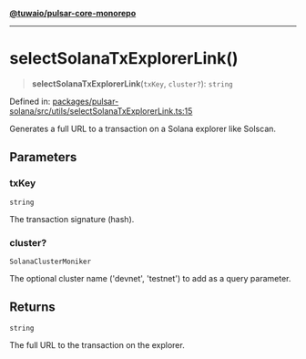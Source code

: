 [**@tuwaio/pulsar-core-monorepo**](../../../README.md)

***

# selectSolanaTxExplorerLink()

> **selectSolanaTxExplorerLink**(`txKey`, `cluster?`): `string`

Defined in: [packages/pulsar-solana/src/utils/selectSolanaTxExplorerLink.ts:15](https://github.com/TuwaIO/pulsar-core/blob/2549443ce7aac31e7aaa13b9eb5f687e5d4297b4/packages/pulsar-solana/src/utils/selectSolanaTxExplorerLink.ts#L15)

Generates a full URL to a transaction on a Solana explorer like Solscan.

## Parameters

### txKey

`string`

The transaction signature (hash).

### cluster?

`SolanaClusterMoniker`

The optional cluster name ('devnet', 'testnet') to add as a query parameter.

## Returns

`string`

The full URL to the transaction on the explorer.
